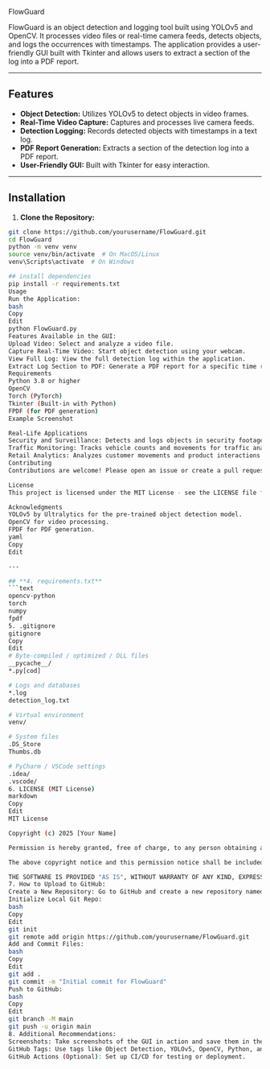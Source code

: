 FlowGuard  

FlowGuard is an object detection and logging tool built using YOLOv5 and OpenCV. It processes video files or real-time camera feeds, detects objects, and logs the occurrences with timestamps. The application provides a user-friendly GUI built with Tkinter and allows users to extract a section of the log into a PDF report.  

---

## Features  
- **Object Detection:** Utilizes YOLOv5 to detect objects in video frames.  
- **Real-Time Video Capture:** Captures and processes live camera feeds.  
- **Detection Logging:** Records detected objects with timestamps in a text log.  
- **PDF Report Generation:** Extracts a section of the detection log into a PDF report.  
- **User-Friendly GUI:** Built with Tkinter for easy interaction.  

---

## Installation  
1. **Clone the Repository:**  
```bash
git clone https://github.com/yourusername/FlowGuard.git
cd FlowGuard
python -m venv venv
source venv/bin/activate  # On MacOS/Linux
venv\Scripts\activate  # On Windows

## install dependencies
pip install -r requirements.txt
Usage
Run the Application:
bash
Copy
Edit
python FlowGuard.py
Features Available in the GUI:
Upload Video: Select and analyze a video file.
Capture Real-Time Video: Start object detection using your webcam.
View Full Log: View the full detection log within the application.
Extract Log Section to PDF: Generate a PDF report for a specific time range.
Requirements
Python 3.8 or higher
OpenCV
Torch (PyTorch)
Tkinter (Built-in with Python)
FPDF (for PDF generation)
Example Screenshot

Real-Life Applications
Security and Surveillance: Detects and logs objects in security footage.
Traffic Monitoring: Tracks vehicle counts and movements for traffic analysis.
Retail Analytics: Analyzes customer movements and product interactions in retail stores.
Contributing
Contributions are welcome! Please open an issue or create a pull request for any enhancements or bug fixes.

License
This project is licensed under the MIT License - see the LICENSE file for details.

Acknowledgments
YOLOv5 by Ultralytics for the pre-trained object detection model.
OpenCV for video processing.
FPDF for PDF generation.
yaml
Copy
Edit

---

## **4. requirements.txt**  
```text
opencv-python
torch
numpy
fpdf
5. .gitignore
gitignore
Copy
Edit
# Byte-compiled / optimized / DLL files
__pycache__/
*.py[cod]

# Logs and databases
*.log
detection_log.txt

# Virtual environment
venv/

# System files
.DS_Store
Thumbs.db

# PyCharm / VSCode settings
.idea/
.vscode/
6. LICENSE (MIT License)
markdown
Copy
Edit
MIT License

Copyright (c) 2025 [Your Name]

Permission is hereby granted, free of charge, to any person obtaining a copy of this software and associated documentation files (the "Software"), to deal in the Software without restriction, including without limitation the rights to use, copy, modify, merge, publish, distribute, sublicense, and/or sell copies of the Software, and to permit persons to whom the Software is furnished to do so, subject to the following conditions:

The above copyright notice and this permission notice shall be included in all copies or substantial portions of the Software.

THE SOFTWARE IS PROVIDED "AS IS", WITHOUT WARRANTY OF ANY KIND, EXPRESS OR IMPLIED, INCLUDING BUT NOT LIMITED TO THE WARRANTIES OF MERCHANTABILITY, FITNESS FOR A PARTICULAR PURPOSE AND NONINFRINGEMENT. IN NO EVENT SHALL THE AUTHORS OR COPYRIGHT HOLDERS BE LIABLE FOR ANY CLAIM, DAMAGES OR OTHER LIABILITY, WHETHER IN AN ACTION OF CONTRACT, TORT OR OTHERWISE, ARISING FROM, OUT OF OR IN CONNECTION WITH THE SOFTWARE OR THE USE OR OTHER DEALINGS IN THE SOFTWARE.
7. How to Upload to GitHub:
Create a New Repository: Go to GitHub and create a new repository named FlowGuard.
Initialize Local Git Repo:
bash
Copy
Edit
git init
git remote add origin https://github.com/yourusername/FlowGuard.git
Add and Commit Files:
bash
Copy
Edit
git add .
git commit -m "Initial commit for FlowGuard"
Push to GitHub:
bash
Copy
Edit
git branch -M main
git push -u origin main
8. Additional Recommendations:
Screenshots: Take screenshots of the GUI in action and save them in the screenshots/ folder.
GitHub Tags: Use tags like Object Detection, YOLOv5, OpenCV, Python, and Automation for better visibility.
GitHub Actions (Optional): Set up CI/CD for testing or deployment.
